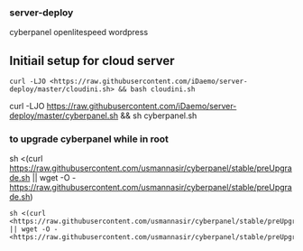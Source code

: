 ### server-deploy

cyberpanel openlitespeed wordpress

## Initiail setup for cloud server 
```
curl -LJO <https://raw.githubusercontent.com/iDaemo/server-deploy/master/cloudini.sh> && bash cloudini.sh

```


curl -LJO <https://raw.githubusercontent.com/iDaemo/server-deploy/master/cyberpanel.sh> && sh cyberpanel.sh

### to upgrade cyberpanel while in root

sh <(curl <https://raw.githubusercontent.com/usmannasir/cyberpanel/stable/preUpgrade.sh> || wget -O - <https://raw.githubusercontent.com/usmannasir/cyberpanel/stable/preUpgrade.sh>)

```
sh <(curl <https://raw.githubusercontent.com/usmannasir/cyberpanel/stable/preUpgrade.sh> || wget -O - <https://raw.githubusercontent.com/usmannasir/cyberpanel/stable/preUpgrade.sh>)

```